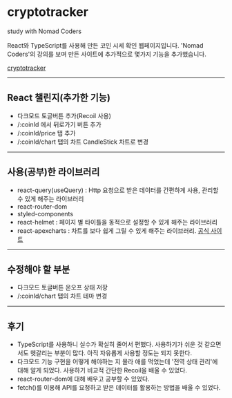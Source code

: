 # cryptotracker
study with Nomad Coders

React와 TypeScript를 사용해 만든 코인 시세 확인 웹페이지입니다.
'Nomad Coders'의 강의를 보며 만든 사이트에 추가적으로 몇가지 기능을 추가했습니다.

[cryptotracker](https://wjdgus541.github.io/cryptotracker/#/)

---

## React 챌린지(추가한 기능)
- 다크모드 토글버튼 추가(Recoil 사용)
- /:coinId 에서 뒤로가기 버튼 추가
- /:coinId/price 탭 추가
- /:coinId/chart 탭의 차트 CandleStick 차트로 변경

---

## 사용(공부)한 라이브러리
- react-query(useQuery) : Http 요청으로 받은 데이터를 간편하게 사용, 관리할 수 있게 해주는 라이브러리
- react-router-dom
- styled-components
- react-helmet : 페이지 별 타이틀을 동적으로 설정할 수 있게 해주는 라이브러리
- react-apexcharts : 차트를 보다 쉽게 그릴 수 있게 해주는 라이브러리. [공식 사이트](https://apexcharts.com/)


---

## 수정해야 할 부분
- 다크모드 토글버튼 온오프 상태 저장
- /:coinId/chart 탭의 차트 테마 변경

---

## 후기
- TypeScript를 사용하니 실수가 확실히 줄어서 편했다. 사용하기가 쉬운 것 같으면서도 헷갈리는 부분이 많다. 아직 자유롭게 사용할 정도는 되지 못한다.
- 다크모드 기능 구현을 어떻게 해야하는 지 몰라 애를 먹었는데 '전역 상태 관리'에 대해 알게 되었다. 사용하기 비교적 간단한 Recoil을 배울 수 있었다.
- react-router-dom에 대해 배우고 공부할 수 있었다.
- fetch()를 이용해 API를 요청하고 받은 데이터를 활용하는 방법을 배울 수 있었다.
